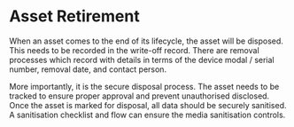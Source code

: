 # Asset Retirement

When an asset comes to the end of its lifecycle, the asset will be disposed. This needs to be recorded in the write-off record. There are removal processes which record with details in terms of the device modal / serial number, removal date, and contact person.&#x20;

More importantly, it is the secure disposal process. The asset needs to be tracked to ensure proper approval and prevent unauthorised disclosed. Once the asset is marked for disposal, all data should be securely sanitised. A sanitisation checklist and flow can ensure the media sanitisation controls.&#x20;
